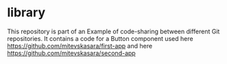 # library

This repository is part of an Example of code-sharing between different Git repositories.
It contains a code for a Button component used here https://github.com/mitevskasara/first-app
and here https://github.com/mitevskasara/second-app
